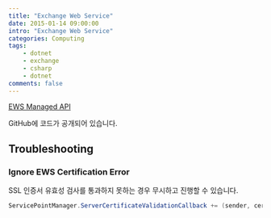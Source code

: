 ```yaml
---
title: "Exchange Web Service"
date: 2015-01-14 09:00:00
intro: "Exchange Web Service"
categories: Computing
tags:
    - dotnet
    - exchange
    - csharp
    - dotnet
comments: false
---
```


[EWS Managed API](https://github.com/OfficeDev/ews-managed-api/)

GitHub에 코드가 공개되어 있습니다.

## Troubleshooting

### Ignore EWS Certification Error

SSL 인증서 유효성 검사를 통과하지 못하는 경우 무시하고 진행할 수 있습니다.

```csharp
ServicePointManager.ServerCertificateValidationCallback += (sender, cert, chain, sslPolicyErrors) => true;
```
